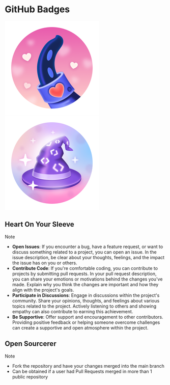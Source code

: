 # GitHub Badges

![Heart On Your Sleeve](images/heart-on-your-sleeve.png)
![Open Sourcerer](images/open-sourcerer.png)

## Heart On Your Sleeve

> [!NOTE]
>
> - **Open Issues**: If you encounter a bug, have a feature request, or want to discuss something related to a project, you can open an issue. In the issue description, be clear about your thoughts, feelings, and the impact the issue has on you or others.
> - **Contribute Code**: If you're comfortable coding, you can contribute to projects by submitting pull requests. In your pull request description, you can share your emotions or motivations behind the changes you've made. Explain why you think the changes are important and how they align with the project's goals.
> - **Participate in Discussions**: Engage in discussions within the project's community. Share your opinions, thoughts, and feelings about various topics related to the project. Actively listening to others and showing empathy can also contribute to earning this achievement.
> - **Be Supportive**: Offer support and encouragement to other contributors. Providing positive feedback or helping someone overcome challenges can create a supportive and open atmosphere within the project.

## Open Sourcerer

> [!NOTE]
>
> - Fork the repository and have your changes merged into the main branch
> - Can be obtained if a user had Pull Requests merged in more than 1 public repository
